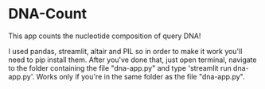 # DNA-Count
This app counts the nucleotide composition of query DNA!

I used pandas, streamlit, altair and PIL so in order to make it work you'll need to pip install them.
After you've done that, just open terminal, navigate to the folder containing the file "dna-app.py" and type 'streamlit run dna-app.py'. 
Works only if you're in the same folder as the file "dna-app.py".
